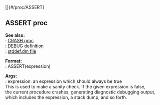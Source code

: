 []{#/proc/ASSERT}    
## ASSERT proc    
**See also:**    
:   [CRASH proc](ref/proc/CRASH)    
:   [DEBUG definition](ref/DM/preprocessor/define/DEBUG)    
:   [stddef.dm file](ref/%7B%7Bappendix%7D%7D/stddef%2edm)    
<!-- -->    
**Format:**    
:   ASSERT(expression)    
<!-- -->    
**Args:**    
:   expression: an expression which should always be true    
This is used to make a sanity check. If the given expression is false,    
the current procedure crashes, generating diagnostic debugging output,    
which includes the expression, a stack dump, and so forth.  